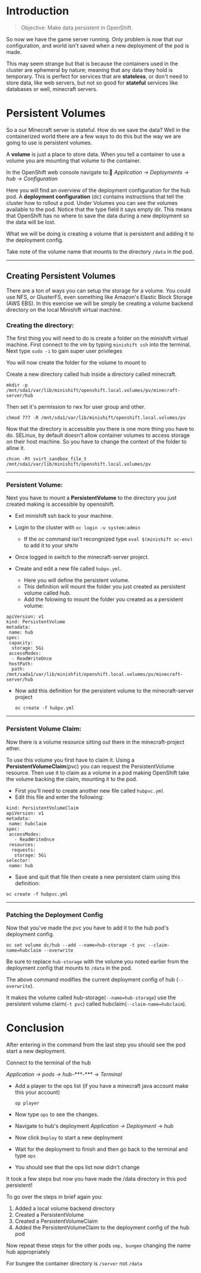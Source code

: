 # Introduction
> Objective: Make data persistent in OpenShift.

So now we have the game server running. Only problem is now that our configuration, and world isn't saved when a new deployment of the pod is made.

This may seem strange but that is because the containers used in the cluster are ephemeral by nature; meaning that any data they hold is temporary. This is perfect for services that are **stateless**, or don't need to store data, like web servers, but not so good for **stateful** services like databases or well, minecraft servers.

# Persistent Volumes
So a our Minecraft server is stateful. How do we save the data?
Well in the containerized world there are a few ways to do this but the way we are going to use is persistent volumes.

A 
**volume** is just a place to store data. When you tell a container to use a volume you are mounting that volume to the container.

In the OpenShift web console navigate to: *Application -> Deployments -> hub -> Configuration*

Here you will find an overview of the deployment configuration for the hub pod. A **deployment configuration** (dc) contains instructions that tell the cluster how to rollout a pod. Under Volumes you can see the volumes available to the pod. Notice that the type field it says empty dir. This means that OpenShift has no where to save the data during a new deployment so the data will be lost.

What we will be doing is creating a volume that is persistent and adding it to the deployment config.

Take note of the volume name that mounts to the directory `/data` in the pod.
***
## Creating Persistent Volumes
There are a ton of ways you can setup the storage for a volume. You could use NFS, or GlusterFS, even something like Amazon's Elastic Block Storage (AWS EBS). In this exercise we will be simply be creating a volume backend directory on the local Minishift virtual machine.

### Creating the directory:
The first thing you will need to do is create a folder on the minishift virtual machine.
First connect to the vm by typing `minishift ssh` into the terminal.
Next type `sudo -i` to gain super user privileges

You will now create the folder for the volume to mount to

Create a new directory called hub inside a directory called minecraft.

`mkdir -p /mnt/sda1/var/lib/minishift/openshift.local.volumes/pv/minecraft-server/hub`

Then set it's permission to rwx for user group and other.

`chmod 777 -R /mnt/sda1/var/lib/minishift/openshift.local.volumes/pv`

Now that the directory is accessible you there is one more thing you have to do. SELinux, by default doesn't allow container volumes to access storage on their host machine. So you have to change the context of the folder to allow it. 

`chcon -Rt svirt_sandbox_file_t /mnt/sda1/var/lib/minishift/openshift.local.volumes/pv`
***
### Persistent Volume:
Next you have to mount a **PersistentVolume** to the directory you just created making is accessible by openoshift.

* Exit minishift ssh back to your machine.
* Login to the cluster with `oc login -u system:admin` 
  * If the oc command isn't recongnized type `eval $(minishift oc-env)` to add it to your `$PATH`

* Once logged in switch to the minecraft-server project.

* Create and edit a new file called `hubpv.yml`.
  * Here you will define the persistent volume.
  * This definition will mount the folder you just created as persistent volume called *hub*.
  * Add the folowing to mount the folder you created as a persistent volume:
```
apiVersion: v1
kind: PersistentVolume
metadata:
 name: hub
spec:
 capacity:
  storage: 5Gi
 accessModes:
  - ReadWriteOnce
 hostPath:
  path: /mnt/sada1/var/lib/minishfit/openshift.local.volumes/pv/minecraft-server/hub
```

* Now add this definition for the persistent volume to the minecraft-server project

    `oc create -f hubpv.yml`

***
### Persistent Volume Claim:
Now there is a volume resource sitting out there in the minecraft-project ether. 

To use this volume you first have to claim it. Using a **PersistentVolumeClaim**(pvc) you can request the PersistentVolume resource. Then use it to claim as a volume in a pod making OpenShift take the volume backing the claim, mounting it to the pod.

* First you'll need to create another new file called `hubpvc.yml`
* Edit this file and enter the following:
```
kind: PersistentVolumeClaim
apiVersion: v1
metadata:
 name: hubclaim
spec:
 accessModes:
   - ReadWriteOnce
 resources:
  requests:
   storage: 5Gi
selector:
 name: hub
```
* Save and quit that file then create a new persistent claim using this definition:

`oc create -f hubpvc.yml`

***
### Patching the Deployment Config
Now that you've made the pvc you have to add it to the hub pod's deployment config.

`oc set volume dc/hub --add --name=hub-storage -t pvc --claim-name=hubclaim --overwrite`

Be sure to replace `hub-storage` with the volume you noted earlier from the deployment config that mounts to `/data` in the pod.

The above command modifies the current deployment config of hub (`--overwrite`).

It makes the volume called hub-storage(`--name=hub-storage`) use the persistent volume claim(`-t pvc`) called hubclaim(`--claim-name=hubclaim`).

# Conclusion
After entering in the command from the last step you should see the pod start a new deployment.

Connect to the terminal of the hub

*Application -\> pods -\> hub-\*\*\*-\*\*\* -\> Terminal*

* Add a player to the ops list (if you have a minecraft java account make this your account)

    `op player`

* Now type `ops` to see the changes.

* Navigate to hub's deployment *Application -> Deployment -> hub*
* Now click `Deploy` to start a new deployment
* Wait for the deployment to finish and then go back to the terminal and type `ops`
* You should see that the ops list now didn't change

It took a few steps but now you have made the /data directory in this pod persistent!

To go over the steps in brief again you:

1) Added a local volume backend directory
2) Created a PersistentVolume
3) Created a PersistentVolumeClaim
4) Added the PersistentVolumeClaim to the deployment config of the hub pod

Now repeat these steps for the other pods `smp, bungee` changing the name hub appropriately

For bungee the container directory is `/server` not `/data`